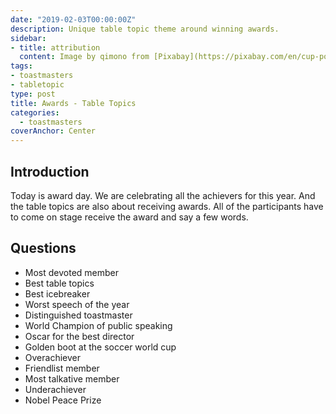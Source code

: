 ```yaml
---
date: "2019-02-03T00:00:00Z"
description: Unique table topic theme around winning awards.
sidebar:
- title: attribution
  content: Image by qimono from [Pixabay](https://pixabay.com/en/cup-podium-trophy-gold-golden-1615074/). Content based on table topics by Tina at [Fair Oaks Toastmasters](https://fairoakstoastmasters.com)
tags:
- toastmasters
- tabletopic
type: post
title: Awards - Table Topics
categories:
  - toastmasters
coverAnchor: Center
---
```


## Introduction

Today is award day. We are celebrating all the achievers for this year. And the table topics are also about receiving awards. All of the participants have to come on stage receive the award and say a few words.

## Questions
* Most devoted member
* Best table topics
* Best icebreaker
* Worst speech of the year
* Distinguished toastmaster
* World Champion of public speaking
* Oscar for the best director
* Golden boot at the soccer world cup
* Overachiever
* Friendlist member
* Most talkative member
* Underachiever
* Nobel Peace Prize
